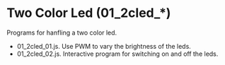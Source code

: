 # Two Color Led (01_2cled_*)
Programs for hanfling a two color led.

* 01_2cled_01.js. Use PWM to vary the brightness of the leds.
* 01_2cled_02.js. Interactive program for switching on and off the leds.

